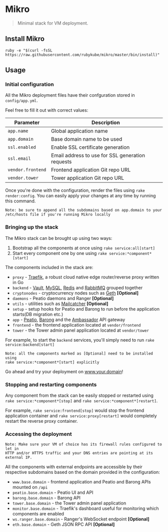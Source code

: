 # Mikro

> Minimal stack for VM deployment.

## Install Mikro

```
ruby -e "$(curl -fsSL https://raw.githubusercontent.com/rubykube/mikro/master/bin/install)"
```

## Usage

### Initial configuration

All the Mikro deployment files have their confguration stored in `config/app.yml`.

Feel free to fill it out with correct values:

| Parameter         | Description                                      |
| ----------------- | ------------------------------------------------ |
| `app.name`        | Global application name                          |
| `app.domain`      | Base domain name to be used                      |
| `ssl.enabled`     | Enable SSL certificate generation                |
| `ssl.email`       | Email address to use for SSL generation requests |
| `vendor.frontend` | Frontend application Git repo URL                |
| `vendor.tower`    | Tower application Git repo URL                   |

Once you're done with the configuration, render the files using `rake render:config`. You can easily apply your changes at any time by running this command.

    Note: be sure to append all the subdomains based on app.domain to your
    /etc/hosts file if you're running Mikro locally

### Bringing up the stack

The Mikro stack can be brought up using two ways:

1. Bootstrap all the components at once using `rake service:all[start]`
2. Start every component one by one using `rake service:*component*[start]`

The components included in the stack are:

- `proxy` - [Traefik](https://traefik.io/), a robust cloud native edge router/reverse proxy written in Go
- `backend` - [Vault](https://www.vaultproject.io), [MySQL](https://www.mysql.com), [Redis](https://redis.io) and [RabbitMQ](https://www.rabbitmq.com) grouped together
- `cryptonodes` - cryptocurrency nodes such as [Geth](https://github.com/ethereum/go-ethereum) **[Optional]**
- `daemons` - Peatio daemons and Ranger **[Optional]**
- `utils` - utilities such as [Mailcatcher](https://mailcatcher.me/) **[Optional]**
- `setup` - setup hooks for Peatio and Barong to run before the application starts(DB migration etc.)
- `app` - [Peatio](https://github.com/rubykube/peatio), [Barong](https://github.com/rubykube/barong) and the [Ambassador](https://www.getambassador.io) API gateway
- `frontend` - the frontend application located at `vendor/frontend`
- `tower` - the Tower admin panel application located at `vendor/tower`

For example, to start the `backend` services, you'll simply need to run `rake service:backend[start]`

    Note: all the components marked as [Optional] need to be installed using
    rake service:*component*[start] explicitly

Go ahead and try your deployment on www.your.domain!

### Stopping and restarting components

Any component from the stack can be easily stopped or restarted using `rake service:*component*[stop]` and `rake service:*component*[restart]`.

For example, `rake service:frontend[stop]` would stop the frontend application container and `rake service:proxy[restart]` would completely restart the reverse proxy container.

### Accessing the deployment

    Note: Make sure your VM of choice has its firewall rules configured to let in
    HTTP and/or HTTPS traffic and your DNS entries are pointing at its external IP.

All the components with external endpoints are accessible by their respective subdomains based on the domain provided in the configuration:

- `www.base.domain` - frontend application and Peatio and Barong APIs mounted on `/api`
- `peatio.base.domain` - Peatio UI and API
- `barong.base.domain` - Barong API
- `tower.base.domain` - the Tower admin panel application
- `monitor.base.domain` - Traefik's dashboard useful for monitoring which components are enabled
- `ws.ranger.base.domain` - Ranger's WebSocket endpoint **[Optional]**
- `eth.base.domain` - Geth JSON RPC API **[Optional]**
